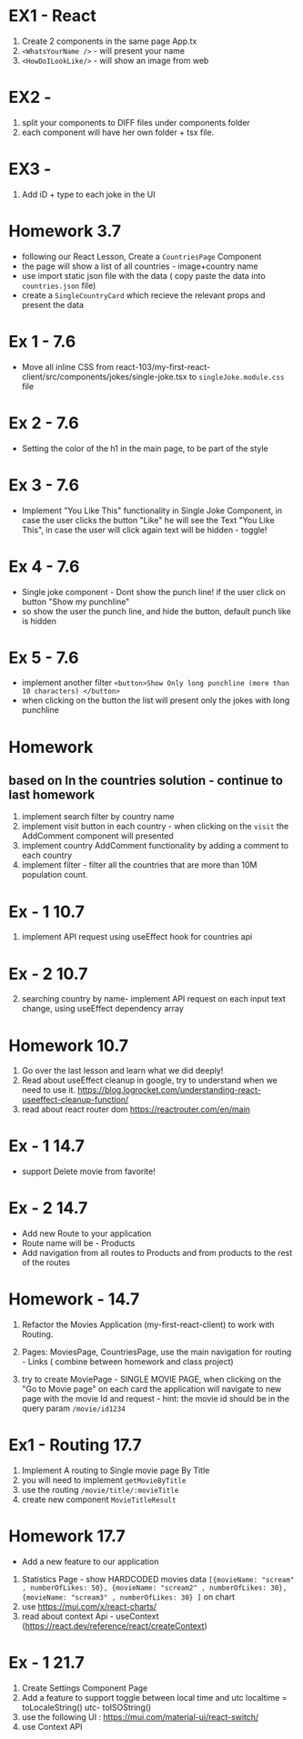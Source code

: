 # EX1 - React

1. Create 2 components in the same page App.tx
2. `<WhatsYourName />` - will present your name
3. `<HowDoILookLike/>` - will show an image from web

# EX2 -

1. split your components to DIFF files under components folder
2. each component will have her own folder + tsx file.

# EX3 -

1. Add iD + type to each joke in the UI

# Homework 3.7

- following our React Lesson, Create a `CountriesPage` Component
- the page will show a list of all countries - image+country name
- use import static json file with the data ( copy paste the data into `countries.json` file)
- create a `SingleCountryCard` which recieve the relevant props and present the data

# Ex 1 - 7.6

- Move all inline CSS from react-103/my-first-react-client/src/components/jokes/single-joke.tsx to
  `singleJoke.module.css` file

# Ex 2 - 7.6

- Setting the color of the h1 in the main page, to be part of the style

# Ex 3 - 7.6

- Implement "You Like This" functionality in Single Joke Component, in case the user clicks the button "Like" he will see the Text "You Like This", in case the user will click again text will be hidden - toggle!

# Ex 4 - 7.6

- Single joke component - Dont show the punch line! if the user click on button "Show my punchline"
- so show the user the punch line, and hide the button, default punch like is hidden

# Ex 5 - 7.6

- implement another filter `<button>Show Only long punchline (more than 10 characters) </button>`
- when clicking on the button the list will present only the jokes with long punchline












# Homework

## based on In the countries solution - continue to last homework

1. implement search filter by country name
2. implement visit button in each country - when clicking on the `visit` the AddComment component will presented
3. implement country AddComment functionality by adding a comment to each country
4. implement filter - filter all the countries that are more than 10M population count.



# Ex - 1 10.7 
1. implement API request using useEffect hook for countries api
# Ex - 2 10.7 
2. searching country by name- implement API request on each input text change, using useEffect dependency array


# Homework 10.7
1. Go over the last lesson and learn what we did deeply!
2. Read about useEffect cleanup in google, try to understand when we need to use it. https://blog.logrocket.com/understanding-react-useeffect-cleanup-function/
3. read about react router dom  https://reactrouter.com/en/main



# Ex - 1 14.7
- support Delete movie from favorite!

# Ex - 2 14.7
- Add new Route to your application
- Route name will be - Products
- Add navigation from all routes to Products and from products to the rest of the routes

# Homework - 14.7 
1. Refactor the Movies Application (my-first-react-client) to work with Routing.
2. Pages: MoviesPage, CountriesPage, use the main navigation for routing - Links ( combine between homework and class project) 


3. try to create MoviePage - SINGLE MOVIE PAGE, when clicking on the "Go to Movie page" on each card the application will navigate to new page with the movie Id and request - hint: the movie id should be in the query param `/movie/id1234`



# Ex1 - Routing 17.7
1. Implement A routing to Single movie page By Title
2. you will need to implement `getMovieByTitle`
3. use the routing `/movie/title/:movieTitle`
4. create new component `MovieTitleResult`



# Homework 17.7
- Add a new feature to our application
1. Statistics Page - show HARDCODED movies data `[{movieName: "scream" , numberOfLikes: 50},
{movieName: "scream2" , numberOfLikes: 30},{movieName: "scream3" , numberOfLikes: 30}
]` on chart
2. use https://mui.com/x/react-charts/     
3. read about context Api - useContext (https://react.dev/reference/react/createContext)





# Ex - 1 21.7
1. Create Settings Component Page 
2. Add a feature to support toggle between local time and utc 
localtime = toLocaleString() utc- toISOString()
3. use the following UI : https://mui.com/material-ui/react-switch/
4. use Context API